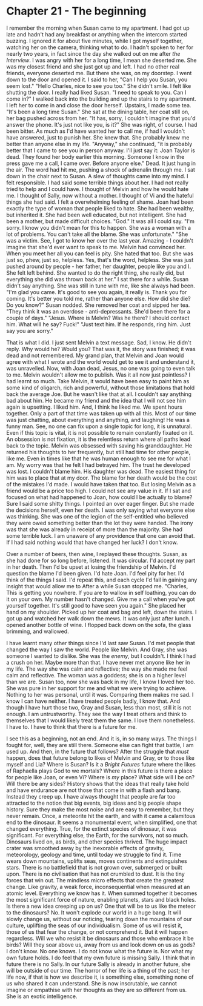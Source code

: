
# Chapter 21 - The beginning

I remember the morning when Susan came to my apartment. I had got up late and hadn't had any breakfast or anything when the intercom started buzzing. I ignored it for about five minutes, while I got myself together, watching her on the camera, thinking what to do. I hadn't spoken to her for nearly two years, in fact since the day she walked out on me after *the Interview*. I was angry with her for a long time, I mean she deserted me. She was my closest friend and she just got up and left. I had no other real friends, everyone deserted me. But there she was, on my doorstep. 
    I went down to the door and opened it. I said to her, "Can I help you Susan, you seem lost."
    "Hello Charles, nice to see you too." She didn't smile. I felt like shutting the door. I really had liked Susan. "I need to speak to you. Can I come in?" I walked back into the building and up the stairs to my apartment. I left her to come in and close the door herself.
    Upstairs, I made some tea. "It's been a long time Susan." She sat at the dining table, her coat still on, her bag pushed across from her.
    "It has, sorry, I couldn't imagine that you'd answer the phone. It's just not like you, is it?" She was right, of course. I had been bitter. As much as I'd have wanted her to call me, if had I wouldn't have answered, just to punish her. She knew that. She probably knew me better than anyone else in my life. "Anyway," she continued, "it is probably better that I came to see you in person anyway. I'll just say it: Joan Taylor is dead. They found her body earlier this morning. Someone I know in the press gave me a call, I came over. Before anyone else."
    Dead. It just hung in the air. The word had hit me, pushing a shock of adrenalin through me. I sat down in the chair next to Susan. A slew of thoughts came into my mind. I felt responsible. I had said some terrible things about her. I had not really tried to help and I could have. I thought of Melvin and how he would hate me. I thought of Sally, now without a mother. I thought of Vi and the hateful things she had said. I felt a overwhelming feeling of shame. Joan had been exactly the type of woman that people liked to hate. She had been wealthy, but inherited it. She had been well educated, but not intelligent. She had been a mother, but made difficult choices.
    "God." It was all I could say.
    "I'm sorry. I know you didn't mean for this to happen. She was a woman with a lot of problems. You can't take all the blame. She was unfortunate."
    "She was a victim. See, I got to know her over the last year. Amazing - I couldn't imagine that she'd ever want to speak to me. Melvin had convinced her. When you meet her all you can feel is pity. She hated that too. But she was just so, phew, just so, helpless. Yes, that's the word, helpless. She was just pushed around by people - her father, her daughter, people like you and I. She felt left behind. She wanted to do the right thing, she really did, but everything she did was thrown back at her." I sat there for a while. Susan didn't say anything. She was still in tune with me, like she always had been. "I'm glad you came. It's good to see you again, it really is. Thank you for coming. It's better you told me, rather than anyone else. How did she die? Do you know?" Susan nodded. She removed her coat and sipped her tea.
    "They think it was an overdose - anti-depressants. She'd been there for a couple of days."
    "Jesus. Where is Melvin? Was he there? I should contact him. What will he say? Fuck!"
    "Just text him. If he responds, ring him. Just say you are sorry."

That is what I did. I just sent Melvin a text message. Sad, I know. He didn't reply. Why would he? Would you? That was it, the story was finished; it was dead and not remembered. My grand plan, that Melvin and Joan would agree with what I wrote and the world would get to see it and understand it, was unravelled. Now, with Joan dead, Jesus, no one was going to even talk to me. Melvin wouldn't allow me to publish. Was it all now just pointless? I had learnt so much. Take Melvin, it would have been easy to paint him as some kind of oligarch, rich and powerful, without those limitations that hold back the average Joe. But he wasn't like that at all. I couldn't say anything bad about him. He became my friend and the idea that I will not see him again is upsetting. I liked him. And, I think he liked me. We spent hours together. Only a part of that time was taken up with all this. Most of our time was just chatting, about everything and anything, and laughing! He was a funny man. See, no one can fix upon a single topic for long, it is unnatural. Even if this topic is vital, it is not possible to remain constantly fixated on it. An obsession is not fixation, it is the relentless return where all paths lead back to the topic. Melvin was obsessed with saving his granddaughter. He returned his thoughts to her frequently, but still had time for other people, like me. Even in times like that he was human enough to see me for what I am. My worry was that he felt I had betrayed him. The trust he developed was lost. I couldn't blame him. His daughter was dead. The easiest thing for him was to place that at my door. 
    The blame for her death would be the cost of the mistakes I'd made. I would have taken that too. But losing Melvin as a friend would be a price too high. I could not see any value in it. If I sat and focused on what had happened to Joan, how could I be actually to blame? Sure I said some shitty things. I pointed an over eager finger. But she made the decisions herself, even her death. I was only saying what everyone else was thinking. She was one of the legion of the self-entitled who believed they were owed something better than the lot they were handed. The irony was that she was already in receipt of more than the majority. She had some terrible luck. I am unaware of any providence that one can avoid that. If I had said nothing would that have changed her luck? I don't know.

Over a number of beers, then wine, I replayed these thoughts. Susan, as she had done for so long before, listened. It was circular. I'd accept my part in her death. Then I'd be upset at losing the friendship of Melvin. I'd question the blame I'd been given. I'd hate Joan. I'd feel pity for her. I'd think of the things I said. I'd repeat this, and each cycle I'd fail in gaining any insight that would allow me to 
    After a while Susan stopped me. "Charles, This is getting you nowhere. If you are to wallow in self loathing, you can do it on your own. My number hasn't changed. Give me a call when you've got yourself together. It's still good to have seen you again." She placed her hand on my shoulder. Picked up her coat and bag and left, down the stairs. I got up and watched her walk down the mews. It was only just after lunch. I opened another bottle of wine. I flopped back down on the sofa, the glass brimming, and wallowed.

I have learnt many other things since I'd last saw Susan. I'd met people that changed the way I saw the world. People like Melvin. And Gray, she was someone I wanted to dislike. She was the *enemy*, but I couldn't. I think I had a crush on her. Maybe more than that. I have never met anyone like her in my life. The way she was calm and reflective; the way she made me feel calm and reflective. The woman was a goddess; she is on a higher level than we are. Susan too, now she was back in my life, I know I loved her too. She was pure in her support for me and what we were trying to achieve. Nothing to her was personal, until it was. Comparing them makes me sad. I know I can have neither. I have treated people badly, I know that. And though I have hurt those two, Gray and Susan, less than most, still it is not enough. I am untrustworthy. They see the way I treat others and think to themselves that I would likely treat them the same. I love them nonetheless. I have to. I have to think that there is a future for me.

I see this as a beginning, not an end. And it is, in so many ways. The things I fought for, well, they are still there. Someone else can fight that battle, I am used up. And then, in the future that follows? After the struggle that *must* happen, does that future belong to likes of Melvin and Gray, or to those like myself and Lia? Where is Susan? Is it a *Bright Futures* future where the likes of Raphaella plays God to we mortals? Where in this future is there a place for people like Joan, or even Vi? Where is *my* place? What side will I be on? Will there be any sides?
    History shows that the ideas that really take hold and have endurance are not those that come in with a flash and bang. Instead they creep up. I have always thought that people are far too attracted to the notion that big events, big ideas and big people shape history. Sure they make the most noise and are easy to remember, but they never remain. Once, a meteorite hit the earth, and with it came a calamitous end to the dinosaur. It seems a monumental event, when simplified, one that changed everything. True, for the extinct species of dinosaur, it was significant. For everything else, the Earth, for the survivors, not so much. Dinosaurs lived on, as birds, and other species thrived. The huge impact crater was smoothed away by the inexorable effects of gravity, meteorology, geology and time, until today we struggle to find it. Time wears down mountains, uplifts seas, moves continents and extinguishes stars. There is no battlefield that is not grown over, submerged or built upon. There is no civilisation that has not crumbled to dust. It is the tiny forces that win out. The mindless micro effects that create the greatest change. Like gravity, a weak force, inconsequential when measured at an atomic level. Everything we know has it. When summed together it becomes the most significant force of nature, enabling planets, stars and black holes.
    Is there a new idea creeping up on us? One that will be to us like the meteor to the dinosaurs? No. It won't explode our world in a huge bang. It will slowly change us, without our noticing, tearing down the mountains of our culture, uplifting the seas of our individualism. Some of us will resist it, those of us that fear the change, or not comprehend it. But it will happen regardless. Will we who resist it be dinosaurs and those who embrace it be birds? Will they soar above us, away from us and look down on us as gods? I don't know. No one knows. I do not know what the future is. Nor what my own future holds.
    I do feel that my own future is missing Sally. I think that in future there is no Sally. In our future Sally is already in another future, she will be outside of our time. The horror of her life is a thing of the past; her life now, if that is how we describe it, is something else, something none of us who shared it can understand. She is now inscrutable, we cannot imagine or empathise with her thoughts as they are so different from us. She is an exotic intelligence.



